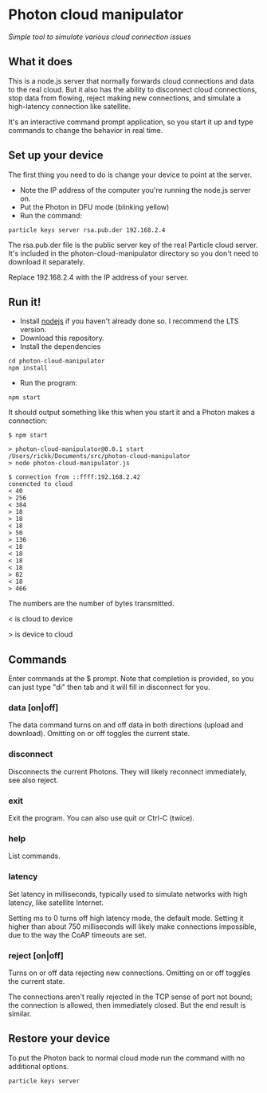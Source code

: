 # Photon cloud manipulator

*Simple tool to simulate various cloud connection issues*

## What it does

This is a node.js server that normally forwards cloud connections and data to the real cloud. But it also has the ability to disconnect cloud connections, stop data from flowing, reject making new connections, and simulate a high-latency connection like satellite.

It's an interactive command prompt application, so you start it up and type commands to change the behavior in real time.

## Set up your device

The first thing you need to do is change your device to point at the server. 

- Note the IP address of the computer you're running the node.js server on.
- Put the Photon in DFU mode (blinking yellow)
- Run the command:

```
particle keys server rsa.pub.der 192.168.2.4
```

The rsa.pub.der file is the public server key of the real Particle cloud server. It's included in the photon-cloud-manipulator directory so you don't need to download it separately.

Replace 192.168.2.4 with the IP address of your server.


## Run it!

- Install [nodejs](https://nodejs.org/) if you haven't already done so. I recommend the LTS version.
- Download this repository.
- Install the dependencies

```
cd photon-cloud-manipulator
npm install
```

- Run the program:

```
npm start
```

It should output something like this when you start it and a Photon makes a connection:

```
$ npm start

> photon-cloud-manipulator@0.0.1 start /Users/rickk/Documents/src/photon-cloud-manipulator
> node photon-cloud-manipulator.js

$ connection from ::ffff:192.168.2.42
conencted to cloud
< 40
> 256
< 384
> 18
> 18
< 18
> 50
> 136
< 18
< 18
< 18
< 18
> 82
< 18
> 466
```

The numbers are the number of bytes transmitted. 

\< is cloud to device

\> is device to cloud

## Commands

Enter commands at the $ prompt. Note that completion is provided, so you can just type "di" then tab and it will fill in disconnect for you.

### data [on|off]

The data command turns on and off data in both directions (upload and download). Omitting on or off toggles the current state.

### disconnect

Disconnects the current Photons. They will likely reconnect immediately, see also reject.

### exit

Exit the program. You can also use quit or Ctrl-C (twice).

### help

List commands.

### latency <ms>

Set latency in milliseconds, typically used to simulate networks with high latency, like satellite Internet.

Setting ms to 0 turns off high latency mode, the default mode. Setting it higher than about 750 milliseconds will likely make connections impossible, due to the way the CoAP timeouts are set.

### reject [on|off]

Turns on or off data rejecting new connections. Omitting on or off toggles the current state.

The connections aren't really rejected in the TCP sense of port not bound; the connection is allowed, then immediately closed. But the end result is similar.


## Restore your device

To put the Photon back to normal cloud mode run the command with no additional options.

```
particle keys server
```


